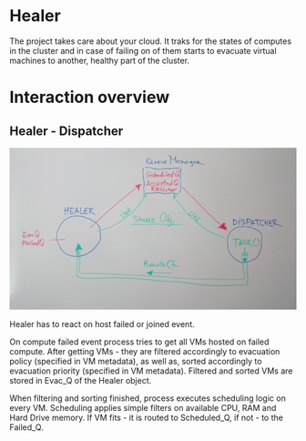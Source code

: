Healer
======
The project takes care about your cloud. It traks for the states of 
computes in the cluster and in case of failing on of them starts to 
evacuate virtual machines to another, healthy part of the cluster.


Interaction overview
====================

Healer - Dispatcher
-------------------
![Alt text](pict/DSC_0371.png?raw=true "Healer - Dispatcher interaction overview")

Healer has to react on host failed or joined event.

On compute failed event process tries to get all VMs hosted on failed
compute. After getting VMs - they are filtered accordingly to evacuation
policy (specified in VM metadata), as well as, sorted accordingly to
evacuation priority (specified in VM metadata). Filtered and sorted VMs
are stored in Evac_Q of the Healer object.
 
When filtering and sorting finished, process executes scheduling logic
on every VM. Scheduling applies simple filters on available CPU, RAM and
Hard Drive memory. If VM fits - it is routed to Scheduled_Q, if not - to
the Failed_Q. 